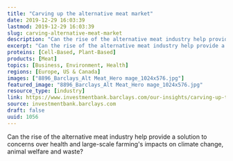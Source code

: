 ```yaml
---
title: "Carving up the alternative meat market"
date: 2019-12-29 16:03:39
lastmod: 2019-12-29 16:03:39
slug: carving-alternative-meat-market
description: "Can the rise of the alternative meat industry help provide a solution to concerns over health and large-scale farming’s impacts on climate change, animal welfare and&nbsp;waste?"
excerpt: "Can the rise of the alternative meat industry help provide a solution to concerns over health and large-scale farming’s impacts on climate change, animal welfare and&nbsp;waste?"
proteins: [Cell-Based, Plant-Based]
products: [Meat]
topics: [Business, Environment, Health]
regions: [Europe, US & Canada]
images: ["8896_Barclays_Alt Meat_Hero mage_1024x576.jpg"]
featured_image: "8896_Barclays_Alt Meat_Hero mage_1024x576.jpg"
resource_type: [industry]
link: https://www.investmentbank.barclays.com/our-insights/carving-up-the-alternative-meat-market.html
source: investmentbank.barclays.com
draft: false
uuid: 1056
---
```

Can the rise of the alternative meat industry help provide a solution to
concerns over health and large-scale farming's impacts on climate
change, animal welfare and waste?
